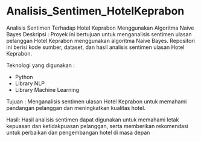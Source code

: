 # Analisis_Sentimen_HotelKeprabon
Analisis Sentimen Terhadap Hotel Keprabon Menggunakan Algoritma Naive Bayes
Deskripsi : Proyek ini bertujuan untuk menganalisis sentimen ulasan pelanggan Hotel Keprabon menggunakan algoritma Naive Bayes. Repositori ini berisi kode sumber, dataset, dan hasil analisis sentimen ulasan Hotel Keprabon.

Teknologi yang digunakan :
- Python
- Library NLP
- Library Machine Learning

Tujuan : Menganalisis sentimen ulasan Hotel Keprabon untuk memahami pandangan pelanggan dan meningkatkan kualitas hotel.

Hasil: Hasil analisis sentimen dapat digunakan untuk memahami letak kepuasan dan ketidakpuasan pelanggan, serta memberikan rekomendasi untuk perbaikan dan pengembangan hotel di masa depan
